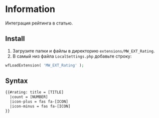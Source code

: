 # Information

Интеграция рейтинга в статью.

## Install

1. Загрузите папки и файлы в директорию `extensions/MW_EXT_Rating`.
2. В самый низ файла `LocalSettings.php` добавьте строку:

```php
wfLoadExtension( 'MW_EXT_Rating' );
```

## Syntax

```html
{{#rating: title = [TITLE]
  |count = [NUMBER]
  |icon-plus = fas fa-[ICON]
  |icon-minus = fas fa-[ICON]
}}
```
